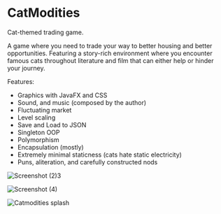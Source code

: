 # CatModities
Cat-themed trading game.

A game where you need to trade your way to better housing and better opportunities. Featuring a story-rich environment where you encounter famous cats throughout literature and film that can either help or hinder your journey.

Features:
- Graphics with JavaFX and CSS
- Sound, and music (composed by the author)
- Fluctuating market
- Level scaling
- Save and Load to JSON
- Singleton OOP
- Polymorphism
- Encapsulation (mostly)
- Extremely minimal staticness (cats hate static electricity)
- Puns, aliteration, and carefully constructed nods


![Screenshot (2)3](https://user-images.githubusercontent.com/91226933/196274910-aae8d429-c879-49c1-90b9-ff4bf9b4e207.jpg)

![Screenshot (4)](https://user-images.githubusercontent.com/91226933/196711874-4272cbb2-9f34-4a09-93d5-04ef92d001d9.jpg)

![Catmodities splash](https://user-images.githubusercontent.com/91226933/196711189-32ceb9fd-b78d-45f6-bffd-e6687ec9bd6e.jpg)
